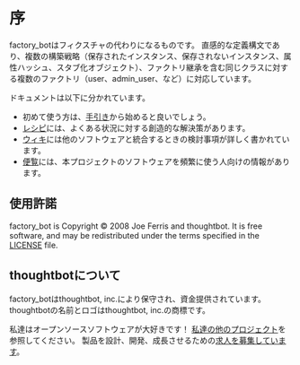 # 序

factory_botはフィクスチャの代わりになるものです。
直感的な定義構文であり、複数の構築戦略（保存されたインスタンス、保存されないインスタンス、属性ハッシュ、スタブ化オブジェクト）、ファクトリ継承を含む同じクラスに対する複数のファクトリ（user、admin_user、など）に対応しています。

ドキュメントは以下に分かれています。

- 初めて使う方は、[手引き](setup/summary.html)から始めると良いでしょう。
- [レシピ](cookbook/has_many-associations.html)には、よくある状況に対する創造的な解決策があります。
- [ウィキ](https://github.com/thoughtbot/factory_bot/wiki)には他のソフトウェアと統合するときの検討事項が詳しく書かれています。
- [便覧](ref/build-strategies.html)には、本プロジェクトのソフトウェアを頻繁に使う人向けの情報があります。

## 使用許諾

factory_bot is Copyright © 2008 Joe Ferris and thoughtbot. It is free
software, and may be redistributed under the terms specified in the
[LICENSE] file.

[LICENSE]: https://github.com/thoughtbot/factory_bot/blob/main/LICENSE

## thoughtbotについて

factory_botはthoughtbot, inc.により保守され、資金提供されています。
thoughtbotの名前とロゴはthoughtbot, inc.の商標です。

私達はオープンソースソフトウェアが大好きです！
[私達の他のプロジェクト][community]を参照してください。
製品を設計、開発、成長させるための[求人を募集しています][hire]。

[community]: https://thoughtbot.com/community?utm_source=github
[hire]: https://thoughtbot.com/hire-us?utm_source=github
